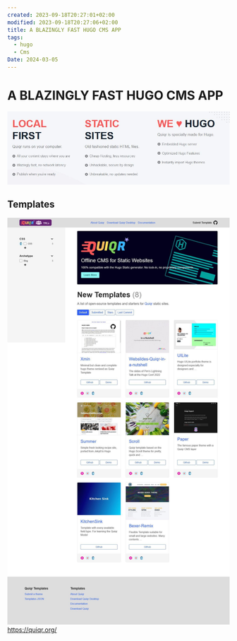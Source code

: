 ```yaml
---
created: 2023-09-18T20:27:01+02:00
modified: 2023-09-18T20:27:06+02:00
title: A BLAZINGLY FAST HUGO CMS APP
tags:
  - hugo
  - Cms
Date: 2024-03-05
---
```



# A BLAZINGLY FAST HUGO CMS APP

![](../_asset/2023-09-18_BLAZINGLYFASTHUGOCMSAPP_image_1.jpg)

## Templates 
![](../_asset/2023-09-18_BLAZINGLYFASTHUGOCMSAPP_image_2.jpg)
<https://quiqr.org/>
